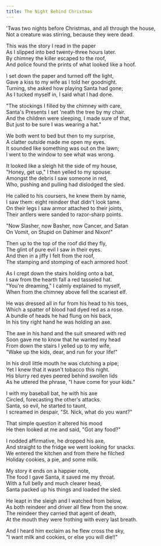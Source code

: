 ```yaml
---
title: The Night Behind Christmas
---
```


'Twas two nights before Christmas, and all through the house,  
Not a creature was stirring, because they were dead.

This was the story I read in the paper  
As I slipped into bed twenty-three hours later.   
By chimney the killer escaped to the roof,  
And police found the prints of what looked like a hoof.  

I set down the paper and turned off the light,  
Gave a kiss to my wife as I told her goodnight.  
Turning, she asked how playing Santa had gone;  
As I tucked myself in, I said what I had done.  

"The stockings I filled by the chimney with care,  
Santa's Presents I set 'neath the tree by my chair.  
And the children were sleeping, I made sure of that,  
But just to be sure I was wearing a hat."  

We both went to bed but then to my surprise,  
A clatter outside made me open my eyes.  
It sounded like something was out on the lawn;  
I went to the window to see what was wrong.  

It looked like a sleigh hit the side of my house,  
"Honey, get up," I then yelled to my spouse.  
Amongst the debris I saw someone in red,  
Who, pushing and pulling had dislodged the sled.  

He called to his coursers, he knew them by name,  
I saw them: eight reindeer that didn't look tame.  
On their legs I saw armor attached to their joints,  
Their antlers were sanded to razor-sharp points.  

"Now  Slasher, now Basher, now Cancer, and Satan  
On Vomit, on Stupid on Dahlmer and Nixon!"  

Then up to the top of the roof did they fly,  
The glint of pure evil I saw in their eyes.  
And then in a jiffy I felt from the roof,  
The stamping and stomping of each armored hoof.  

As I crept down the stairs holding onto a bat,  
I saw from the hearth fall a red tasseled hat.  
"You're dreaming," I calmly explained to myself,  
When from the chimney above fell the scariest elf.  

He was dressed all in fur from his head to his toes,  
Which a spatter of blood had dyed red as a rose.  
A bundle of heads he had flung on his back,  
In his tiny right hand he was holding an axe.  

The axe in his hand and the suit smeared with red  
Soon gave me to know that he wanted my head  
From down the stairs I yelled up to my wife,  
"Wake up the kids, dear, and run for your life!"   

In his droll little mouth he was clutching a pipe;  
Yet I knew that it wasn't tobacco this night.  
His blurry red eyes peered behind swollen lids  
As he uttered the phrase, "I have come for your kids."  

I with my baseball bat, he with his axe  
Circled, forecasting the other's attacks.  
Santa, so evil, he started to taunt,  
I screamed in despair, "St. Nick, what do you want?"  

That simple question it altered his mood  
He then looked at me and said, "Got any food?"  

I nodded affirmative, he dropped his axe,  
And straight to the fridge we went looking for snacks.  
We entered the kitchen and from there he filched  
Holiday cookies, a pie, and some milk.  

My story it ends on a happier note,  
The food I gave Santa, it saved me my throat.  
With a full belly and much clearer head,  
Santa packed up his things and loaded the sled.  

He leapt in the sleigh and I watched from below,  
As both reindeer and driver all flew from the snow.  
The reindeer they carried that agent of death,  
At the mouth they were frothing with every last breath.  

And I heard him exclaim as he flew cross the sky,  
"I want milk and cookies, or else you will die!!"  